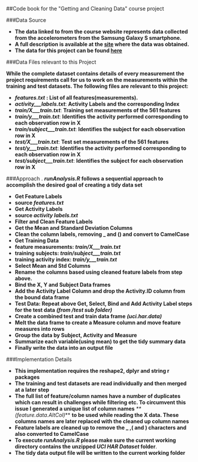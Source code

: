 ##Code book for the "Getting and Cleaning Data" course project

###Data Source

* **The data linked to from the course website represents data collected from the accelerometers from the Samsung Galaxy S smartphone.**
* **A full description is available at the [site](
http://archive.ics.uci.edu/ml/datasets/Human+Activity+Recognition+Using+Smartphones) where the data was obtained.**
* **The data for this project can be found [here](https://d396qusza40orc.cloudfront.net/getdata%2Fprojectfiles%2FUCI%20HAR%20Dataset.zip)**

###Data Files relevant to this Project

**While the complete dataset contains details of every measurement the project requirements call for us to work on the measurements within the training and test datasets. The following files are relevant to this project:**

* _**features.txt**_ **: List of all features(measurements).** 
* _**activity___labels.txt**_: **Activity Labels and the corresponding Index**
* _**train/X___train.txt**_: **Training set measurements of the 561 features**
* _**train/y___train.txt**_: **Identifies the activity performed corresponding to each observation row in X**
* _**train/subject___train.txt**_: **Identifies the subject for each observation row in X**
* _**test/X___train.txt**_: **Test set measurements of the 561 features**
* _**test/y___train.txt**_: **Identifies the activity performed corresponding to each observation row in X**
* _**test/subject___train.txt**_: **Identifies the subject for each observation row in X**

###Approach
. **_runAnalysis.R_**  **follows a sequential approach to accomplish the desired goal of creating a tidy data set**

* **Get Feature Labels**
 * **source _features.txt_**
* **Get Activity Labels**
 * **source _activity labels.txt_** 
* **Filter and Clean Feature Labels**
 *  **Get the Mean and Standard Deviation Columns**
 *  **Clean the column labels, removing _ and () and convert to CamelCase**
* **Get Training Data**
 * **feature measurements:  _train/X___train.txt_** 
 * **training subjects: _train/subject___train.txt_**
 * **training activity index: _train/y___train.txt_**
* **Select Mean and Std Columns**
 * **Rename the columns based using cleaned feature labels from step above.** 
* **Bind the X, Y and Subject Data frames**
* **Add the Activity Label Column and drop the Activity.ID column from the bound data frame**
* **Test Data: Repeat above Get, Select, Bind and Add Activity Label steps for the test data** _**(from /test sub folder)**_
* **Create a combined test and train data frame** _**(uci.har.data)**_
*  **Melt the data frame to create a Measure column and move feature measures into rows**
*  **Group the data by Subject, Activity and Measure**
*  **Summarize each variable(using mean) to get the tidy summary data**
*  **Finally write the data into an output file**

###Implementation Details

* **This implementation requires the reshape2, dplyr and string r packages**
* **The training and test datasets are read individually and then merged at a later step**
* **The full list of feature/column names have a number of duplicates which can result in challenges while filtering etc. To circumvent this issue I generated a unique list of column names** _**(feature.data.AltCol)_** **to be used while reading the X data. These columns names are later replaced with the cleaned up column names**
* **Feature labels are cleaned up to remove the _ ,( and ) characters and also converted to CamelCase**
* **To execute _runAnalysis.R_ please make sure the current working directory contains the unzipped _UCI HAR Dataset_ folder**.
* **The tidy data output file will be written to the current working folder**


